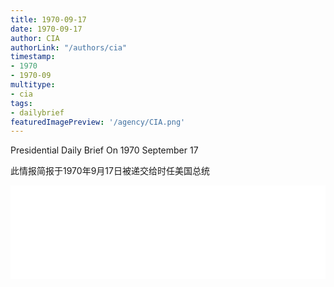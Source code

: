 ```yaml
---
title: 1970-09-17
date: 1970-09-17
author: CIA 
authorLink: "/authors/cia"
timestamp: 
- 1970
- 1970-09
multitype: 
- cia
tags: 
- dailybrief
featuredImagePreview: '/agency/CIA.png'
---
```



Presidential Daily Brief On 1970 September 17

此情报简报于1970年9月17日被递交给时任美国总统

<!--more-->





<div id="over" style="width:100%; overflow:hidden"> <iframe id="sFrame" name="sFrame" frameborder="no" border="0"  allowfullscreen marginwidth="0" scrolling="no" src = " /CIA/1970-09-17.html "  style = " position:absulute; width: 806px; top: 300;" > </iframe> </div>